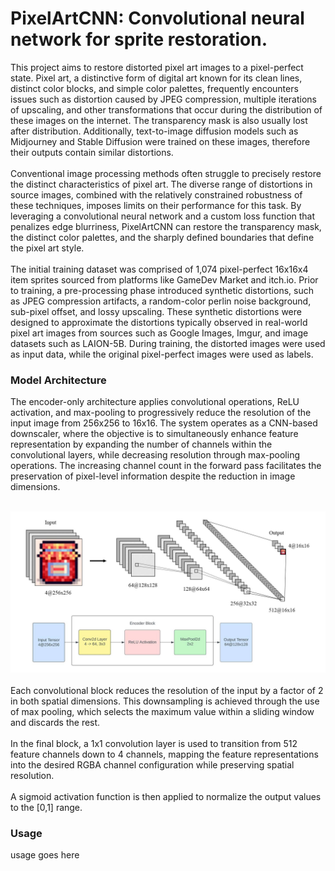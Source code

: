 <h1>PixelArtCNN: Convolutional neural network for sprite restoration.</h1>

This project aims to restore distorted pixel art images to a pixel-perfect state. Pixel art, a distinctive form of digital art known for its clean lines, distinct color blocks, and simple color palettes, frequently encounters issues such as distortion caused by JPEG compression, multiple iterations of upscaling, and other transformations that occur during the distribution of these images on the internet. The transparency mask is also usually lost after distribution. Additionally, text-to-image diffusion models such as Midjourney and Stable Diffusion were trained on these images, therefore their outputs contain similar distortions.
<br>
<br>
Conventional image processing methods often struggle to precisely restore the distinct characteristics of pixel art. The diverse range of distortions in source images, combined with the relatively constrained robustness of these techniques, imposes limits on their performance for this task. By leveraging a convolutional neural network and a custom loss function that penalizes edge blurriness, PixelArtCNN can restore the transparency mask, the distinct color palettes, and the sharply defined boundaries that define the pixel art style.
<br>
<br>
The initial training dataset was comprised of 1,074 pixel-perfect 16x16x4 item sprites sourced from platforms like GameDev Market and itch.io. Prior to training, a pre-processing phase introduced synthetic distortions, such as JPEG compression artifacts, a random-color perlin noise background, sub-pixel offset, and lossy upscaling. These synthetic distortions were designed to approximate the distortions typically observed in real-world pixel art images from sources such as Google Images, Imgur, and image datasets such as LAION-5B. During training, the distorted images were used as input data, while the original pixel-perfect images were used as labels.

<h3>Model Architecture</h3>

The encoder-only architecture applies convolutional operations, ReLU activation, and max-pooling to progressively reduce the resolution of the input image from 256x256 to 16x16. The system operates as a CNN-based downscaler, where the objective is to simultaneously enhance feature representation by expanding the number of channels within the convolutional layers, while decreasing resolution through max-pooling operations. The increasing channel count in the forward pass facilitates the preservation of pixel-level information despite the reduction in image dimensions.
<br>
<br>
<center><img src="images/diagram.jpg" alt="Architecture Diagram Image"></center>
<br>
Each convolutional block reduces the resolution of the input by a factor of 2 in both spatial dimensions. This downsampling is achieved through the use of max pooling, which selects the maximum value within a sliding window and discards the rest.
<br>
<br>
In the final block, a 1x1 convolution layer is used to transition from 512 feature channels down to 4 channels, mapping the feature representations into the desired RGBA channel configuration while preserving spatial resolution.
<br>
<br>
A sigmoid activation function is then applied to normalize the output values to the [0,1] range.

<h3>Usage</h3>

usage goes here